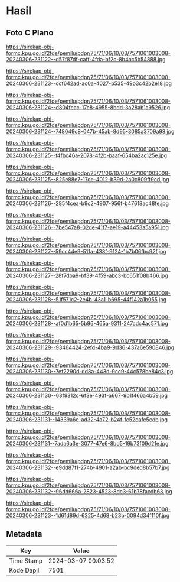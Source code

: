 # Hasil

## Foto C Plano

https://sirekap-obj-formc.kpu.go.id/2fde/pemilu/pdpr/75/71/06/10/03/7571061003008-20240306-231122--d57f87df-caff-4fda-bf2c-8b4ac5b54888.jpg

https://sirekap-obj-formc.kpu.go.id/2fde/pemilu/pdpr/75/71/06/10/03/7571061003008-20240306-231123--ccf642ad-ac0a-4027-b535-49b3c42b2e18.jpg

https://sirekap-obj-formc.kpu.go.id/2fde/pemilu/pdpr/75/71/06/10/03/7571061003008-20240306-231124--d804feac-17c8-4955-8bdd-3a28ab1a9526.jpg

https://sirekap-obj-formc.kpu.go.id/2fde/pemilu/pdpr/75/71/06/10/03/7571061003008-20240306-231124--748049c8-047b-45ab-8d95-3085a3709a98.jpg

https://sirekap-obj-formc.kpu.go.id/2fde/pemilu/pdpr/75/71/06/10/03/7571061003008-20240306-231125--f4fbc46a-2078-4f2b-baaf-654ba2ac125e.jpg

https://sirekap-obj-formc.kpu.go.id/2fde/pemilu/pdpr/75/71/06/10/03/7571061003008-20240306-231125--825e88e7-17de-4012-b39d-2a0c809ff9cd.jpg

https://sirekap-obj-formc.kpu.go.id/2fde/pemilu/pdpr/75/71/06/10/03/7571061003008-20240306-231126--285f4cea-b9c2-4907-956f-b47618ac48fe.jpg

https://sirekap-obj-formc.kpu.go.id/2fde/pemilu/pdpr/75/71/06/10/03/7571061003008-20240306-231126--7be547a8-02de-41f7-ae19-a44453a5a951.jpg

https://sirekap-obj-formc.kpu.go.id/2fde/pemilu/pdpr/75/71/06/10/03/7571061003008-20240306-231127--59cc44e9-511a-438f-9124-1b7b06fbc92f.jpg

https://sirekap-obj-formc.kpu.go.id/2fde/pemilu/pdpr/75/71/06/10/03/7571061003008-20240306-231127--28f7dba9-bf39-4f59-abc3-bc651f08b466.jpg

https://sirekap-obj-formc.kpu.go.id/2fde/pemilu/pdpr/75/71/06/10/03/7571061003008-20240306-231128--51f571c2-2e4b-43a1-b695-44f142a1b055.jpg

https://sirekap-obj-formc.kpu.go.id/2fde/pemilu/pdpr/75/71/06/10/03/7571061003008-20240306-231128--af0d1b65-5b96-465a-9311-247cdc4ac571.jpg

https://sirekap-obj-formc.kpu.go.id/2fde/pemilu/pdpr/75/71/06/10/03/7571061003008-20240306-231129--93464424-2efd-4ba9-9d36-437a6e590846.jpg

https://sirekap-obj-formc.kpu.go.id/2fde/pemilu/pdpr/75/71/06/10/03/7571061003008-20240306-231130--7ef2290d-dd8a-443d-9cc9-44c578be84c3.jpg

https://sirekap-obj-formc.kpu.go.id/2fde/pemilu/pdpr/75/71/06/10/03/7571061003008-20240306-231130--63f9312c-6f3e-493f-a667-9b1f466a4b59.jpg

https://sirekap-obj-formc.kpu.go.id/2fde/pemilu/pdpr/75/71/06/10/03/7571061003008-20240306-231131--14339a6e-ad32-4a72-b24f-fc52dafe5cdb.jpg

https://sirekap-obj-formc.kpu.go.id/2fde/pemilu/pdpr/75/71/06/10/03/7571061003008-20240306-231131--7ada6a3e-3077-47e6-8bd5-19b73f09d21e.jpg

https://sirekap-obj-formc.kpu.go.id/2fde/pemilu/pdpr/75/71/06/10/03/7571061003008-20240306-231132--e9dd87f1-274b-4901-a2ab-bc9ded8b57b7.jpg

https://sirekap-obj-formc.kpu.go.id/2fde/pemilu/pdpr/75/71/06/10/03/7571061003008-20240306-231132--96dd666a-2823-4523-8dc3-61b78facdb63.jpg

https://sirekap-obj-formc.kpu.go.id/2fde/pemilu/pdpr/75/71/06/10/03/7571061003008-20240306-231123--1d61d89d-6325-4d68-b23b-0094d34f110f.jpg


## Metadata

| Key        | Value               |
| ---------- | ------------------- |
| Time Stamp | 2024-03-07 00:03:52 |
| Kode Dapil | 7501                |



